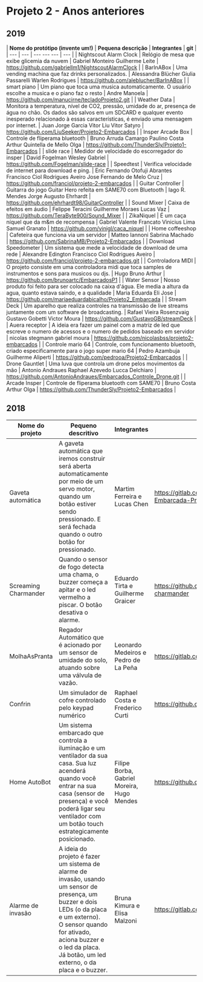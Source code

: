 # Projeto 2 - Anos anteriores

## 2019

| **Nome do protótipo (invente um!)** | **Pequena descrição**                                                                                                                                                                                                           | **Integrantes**                                                                                 | **git**                                                           |
| ---                                 | ---                                                                                                                                                                                                                             | ---                                 ---                              ---                        | ---                                                               |
| Nightscout Alarm Clock              | Relógio de mesa que exibe glicemia da nuvem                                                                                                                                                                                     | Gabriel Monteiro                    Guilherme Leite                                             | https://github.com/gabriellm1/NightscoutAlarmClock                |
| BarInABox                           | Uma vending machina que faz drinks personalizados.                                                                                                                                                                              | Alessandra Blücher                  Giulia Passarelli                Warlen Rodrigues           | https://github.com/aleblucher/BarInABox                           |
| smart piano                         | Um piano que toca uma musica automaticamente. O usuário escolhe a musica e o piano faz o resto                                                                                                                                  | Andre                               Manoela                                                     | https://github.com/manucirne/tecladoProjeto2.git                  |
| Weather Data                        | Monitora a temperatura, nível de CO2, pressão, umidade do ar, presença de água no chão. Os dados são salvos em um SDCARD e qualquer evento inesperado relacionado à essas características, é enviado uma mensagem por internet. | Juan Jorge Garcia                   Vitor Liu                        Vitor Satyro               | https://github.com/LiuSeeker/Projeto2-Embarcados                  |
| Insper Arcade Box                   | Controle de fliperama bluetooth                                                                                                                                                                                                 | Bruno Arruda Camargo Paulino Costa  Arthur Quintella de Mello Olga                              | https://github.com/ThunderSly/Projeto1-Embarcados                 |
| slide race                          | Medidor de velocidade do escorregador do insper                                                                                                                                                                                 | David Fogelman                      Wesley Gabriel                                              | https://github.com/Fogelman/slide-race                            |
| Speedtest                           | Verifica velocidade de internet para download e ping.                                                                                                                                                                           | Eric Fernando Otofuji Abrantes      Francisco Ciol Rodrigues Aveiro  Jose Fernando de Melo Cruz | https://github.com/franciol/projeto-2-embarcados                  |
| Guitar Controller                   | Guitarra do jogo Guitar Hero refeita em SAME70 com Bluetooth                                                                                                                                                                    | Iago R. Mendes                      Jorge Augusto Ehrhardt                                      | https://github.com/ehrhardt98/GuitarController                    |
| Sound Mixer                         | Caixa de efeitos em áudio                                                                                                                                                                                                       | Felippe Teracini                    Guilherme Moraes                 Lucas Vaz                  | https://github.com/TeraByte900/Sound_Mixer                        |
| ZikaNiquel                          | É um caça níquel que da m&m de recompensa                                                                                                                                                                                       | Gabriel Valente Francato            Vinicius Lima                    Samuel Granato             | https://github.com/vinigl/caca_niquel                             |
| Home coffeeshop                     | Cafeteira que funciona via um servidor                                                                                                                                                                                          | Matteo Iannoni                      Sabrina Machado                                             | https://github.com/SabrinaMB/Projeto2-Embarcados                  |
| Download Speedometer                | Um sistema que mede a velocidade de download de uma rede                                                                                                                                                                        | Alexandre Edington                  Francisco Ciol Rodrigues Aveiro                             | https://github.com/franciol/projeto-2-embarcados.git              |
| Controladora MIDI                   | O projeto consiste em uma controladora midi que toca samples de instrumentos e sons para musicos ou djs.                                                                                                                        | Hugo                                Bruno Arthur                                                | https://github.com/brunoartc/EmbarcadosP1                         |
| Water Sensor                        | Nosso produto foi feito para ser colocado na caixa d'água. Ele media a altura da agua, quanto estava saindo, e a qualidade                                                                                                      | Maria Eduarda                       Eli Jose                                                    | https://github.com/mariaeduardabicalho/Projeto2_Embarcada         |
| Stream Deck                         | Um aparelho que realiza controles na transmissão de live streams juntamente com um software de broadcasting.                                                                                                                    | Rafael Vieira Rosenzvaig            Gustavo Gobetti                  Victor Moura               | https://github.com/GustavoGB/streamDeck                           |
| Auera receptor                      | A ideia era fazer um painel com a matriz de led que escreve o numero de acessos e o numero de pedidos baseado em servidor                                                                                                       | nicolas stegmann                    gabriel moura                                               | https://github.com/nicolasbss/projeto2-embarcados                 |
| Controle mario 64                   | Controle, com funcionamento bluetooth, criado especificamente para o jogo super mario 64                                                                                                                                        | Pedro Azambuja                      Guilherme Aliperti                                          | https://github.com/pedrooa/Projeto2-Embarcados                    |
| Drone Gauntlet                      | Uma luva que controla um drone pelos movimentos da mão                                                                                                                                                                          | Antonio Andraues                    Raphael Azevedo                  Lucca Delchiaro            | https://github.com/AntonioAndraues/Embarcados_Controle_Drone.git  |
| Arcade Insper                       | Controle de fliperama bluetooth com SAME70                                                                                                                                                                                      | Bruno Costa                         Arthur Olga                                                 | https://github.com/ThunderSly/Projeto2-Embarcados                 |

## 2018

| Nome do projeto      | Pequeno descritivo                                                                                                                                                                                                                                           | Integrantes                                | git                                                       |
| ---                  | ---                                                                                                                                                                                                                                                          | ---                                        | ---                                                       |
| Gaveta automática    | A gaveta automática que iremos construir será aberta automaticamente por meio de um servo motor, quando um botão estiver sendo pressionado. E será fechada quando o outro botão for pressionado.                                                             | Martim Ferreira e Lucas Chen               | https://gitlab.com/martimfj/Computacao-Embarcada-Projetos |
| Screaming Charmander | Quando o sensor de fogo detecta uma chama, o buzzer começa a apitar e o led vermelho a piscar. O botão desativa o alarme.                                                                                                                                    | Eduardo Tirta e Guilherme Graicer          | https://github.com/eduardotp1/screaming-charmander        |
| MolhaAsPranta        | Regador Automático que é acionado por um sensor de umidade do solo, atuando sobre uma válvula de vazão.                                                                                                                                                      | Leonardo Medeiros e Pedro de La Peña       | https://gitlab.com/LeonardoMedeiros/MolhaAsPranta         |
| Confrin              | Um simulador de cofre controlado pelo keypad numérico                                                                                                                                                                                                        | Raphael Costa e Frederico Curti            | https://github.com/fredericocurti/compemb                 |
| Home AutoBot         | Um sistema embarcado que controla a iluminação e um ventilador da sua casa. Sua luz acenderá quando você entrar na sua casa (sensor de presença) e você poderá ligar seu ventilador com um botão touch estrategicamente posicionado.                         | Filipe Borba, Gabriel Moreira, Hugo Mendes | https://github.com/filipefborba/homeautobot               |
| Alarme de invasão    | A ideia do projeto é fazer um sistema de alarme de invasão, usando um sensor de presença, um buzzer e dois LEDs (o da placa e um externo).<br/>O sensor quando for ativado, aciona buzzer e o led da placa. Já botão, um led externo, o da placa e o buzzer. | Bruna Kimura e Elisa Malzoni               | https://gitlab.com/elisamalzoni/embarcados-proj1          |
